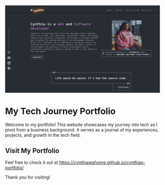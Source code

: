 
![cynthia wahome's portfolo](/assets/coverpage.png)

# My Tech Journey Portfolio

Welcome to my portfolio! This website showcases my journey into tech as I pivot from a business background. It serves as a journal of my experiences, projects, and growth in the tech field.

## Visit My Portfolio

Feel free to check it out at https://cynthiawahome.github.io/cynthias-portfolio/ 

Thank you for visiting!
